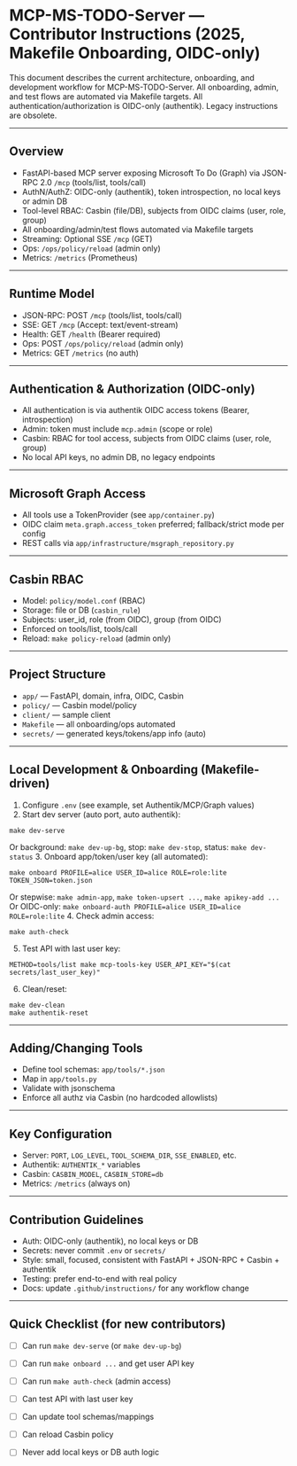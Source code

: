 
# MCP-MS-TODO-Server — Contributor Instructions (2025, Makefile Onboarding, OIDC-only)

This document describes the current architecture, onboarding, and development workflow for MCP-MS-TODO-Server. All onboarding, admin, and test flows are automated via Makefile targets. All authentication/authorization is OIDC-only (authentik). Legacy instructions are obsolete.

--------------------------------------------------------------------------------


## Overview

- FastAPI-based MCP server exposing Microsoft To Do (Graph) via JSON-RPC 2.0 `/mcp` (tools/list, tools/call)
- AuthN/AuthZ: OIDC-only (authentik), token introspection, no local keys or admin DB
- Tool-level RBAC: Casbin (file/DB), subjects from OIDC claims (user, role, group)
- All onboarding/admin/test flows automated via Makefile targets
- Streaming: Optional SSE `/mcp` (GET)
- Ops: `/ops/policy/reload` (admin only)
- Metrics: `/metrics` (Prometheus)

--------------------------------------------------------------------------------


## Runtime Model

- JSON-RPC: POST `/mcp` (tools/list, tools/call)
- SSE: GET `/mcp` (Accept: text/event-stream)
- Health: GET `/health` (Bearer required)
- Ops: POST `/ops/policy/reload` (admin only)
- Metrics: GET `/metrics` (no auth)

--------------------------------------------------------------------------------


## Authentication & Authorization (OIDC-only)

- All authentication is via authentik OIDC access tokens (Bearer, introspection)
- Admin: token must include `mcp.admin` (scope or role)
- Casbin: RBAC for tool access, subjects from OIDC claims (user, role, group)
- No local API keys, no admin DB, no legacy endpoints

--------------------------------------------------------------------------------


## Microsoft Graph Access

- All tools use a TokenProvider (see `app/container.py`)
- OIDC claim `meta.graph.access_token` preferred; fallback/strict mode per config
- REST calls via `app/infrastructure/msgraph_repository.py`

--------------------------------------------------------------------------------


## Casbin RBAC

- Model: `policy/model.conf` (RBAC)
- Storage: file or DB (`casbin_rule`)
- Subjects: user_id, role (from OIDC), group (from OIDC)
- Enforced on tools/list, tools/call
- Reload: `make policy-reload` (admin only)

--------------------------------------------------------------------------------


## Project Structure

- `app/` — FastAPI, domain, infra, OIDC, Casbin
- `policy/` — Casbin model/policy
- `client/` — sample client
- `Makefile` — all onboarding/ops automated
- `secrets/` — generated keys/tokens/app info (auto)

--------------------------------------------------------------------------------


## Local Development & Onboarding (Makefile-driven)

1. Configure `.env` (see example, set Authentik/MCP/Graph values)
2. Start dev server (auto port, auto authentik):
  ```
  make dev-serve
  ```
  Or background: `make dev-up-bg`, stop: `make dev-stop`, status: `make dev-status`
3. Onboard app/token/user key (all automated):
  ```
  make onboard PROFILE=alice USER_ID=alice ROLE=role:lite TOKEN_JSON=token.json
  ```
  Or stepwise: `make admin-app`, `make token-upsert ...`, `make apikey-add ...`
  Or OIDC-only: `make onboard-auth PROFILE=alice USER_ID=alice ROLE=role:lite`
4. Check admin access:
  ```
  make auth-check
  ```
5. Test API with last user key:
  ```
  METHOD=tools/list make mcp-tools-key USER_API_KEY="$(cat secrets/last_user_key)"
  ```
6. Clean/reset:
  ```
  make dev-clean
  make authentik-reset
  ```

--------------------------------------------------------------------------------


## Adding/Changing Tools

- Define tool schemas: `app/tools/*.json`
- Map in `app/tools.py`
- Validate with jsonschema
- Enforce all authz via Casbin (no hardcoded allowlists)

--------------------------------------------------------------------------------


## Key Configuration

- Server: `PORT`, `LOG_LEVEL`, `TOOL_SCHEMA_DIR`, `SSE_ENABLED`, etc.
- Authentik: `AUTHENTIK_*` variables
- Casbin: `CASBIN_MODEL`, `CASBIN_STORE=db`
- Metrics: `/metrics` (always on)

--------------------------------------------------------------------------------


## Contribution Guidelines

- Auth: OIDC-only (authentik), no local keys or DB
- Secrets: never commit `.env` or `secrets/`
- Style: small, focused, consistent with FastAPI + JSON-RPC + Casbin + authentik
- Testing: prefer end-to-end with real policy
- Docs: update `.github/instructions/` for any workflow change

--------------------------------------------------------------------------------


## Quick Checklist (for new contributors)

- [ ] Can run `make dev-serve` (or `make dev-up-bg`)
- [ ] Can run `make onboard ...` and get user API key
- [ ] Can run `make auth-check` (admin access)
- [ ] Can test API with last user key
- [ ] Can update tool schemas/mappings
- [ ] Can reload Casbin policy
- [ ] Never add local keys or DB auth logic

